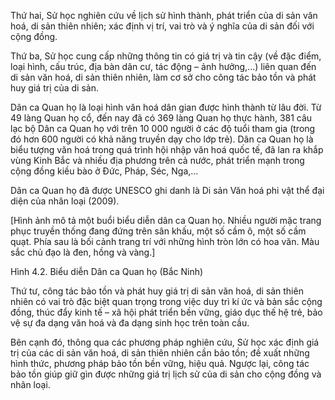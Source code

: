 Thứ hai, Sử học nghiên cứu về lịch sử hình thành, phát triển của di sản văn hoá, di sản thiên nhiên; xác định vị trí, vai trò và ý nghĩa của di sản đối với cộng đồng.

Thứ ba, Sử học cung cấp những thông tin có giá trị và tin cậy (về đặc điểm, loại hình, cấu trúc, địa bàn dân cư, tác động – ảnh hưởng,...) liên quan đến di sản văn hoá, di sản thiên nhiên, làm cơ sở cho công tác bảo tồn và phát huy giá trị của di sản.

Dân ca Quan họ là loại hình văn hoá dân gian được hình thành từ lâu đời. Từ 49 làng Quan họ cổ, đến nay đã có 369 làng Quan họ thực hành, 381 câu lạc bộ Dân ca Quan họ với trên 10 000 người ở các độ tuổi tham gia (trong đó hơn 600 người có khả năng truyền dạy cho lớp trẻ). Dân ca Quan họ là biểu tượng văn hoá trong quá trình hội nhập văn hoá quốc tế, đã lan ra khắp vùng Kinh Bắc và nhiều địa phương trên cả nước, phát triển mạnh trong cộng đồng kiều bào ở Đức, Pháp, Séc, Nga,...

Dân ca Quan họ đã được UNESCO ghi danh là Di sản Văn hoá phi vật thể đại diện của nhân loại (2009).

[Hình ảnh mô tả một buổi biểu diễn dân ca Quan họ. Nhiều người mặc trang phục truyền thống đang đứng trên sân khấu, một số cầm ô, một số cầm quạt. Phía sau là bối cảnh trang trí với những hình tròn lớn có hoa văn. Màu sắc chủ đạo là đen, hồng và vàng.]

Hình 4.2. Biểu diễn Dân ca Quan họ (Bắc Ninh)

Thứ tư, công tác bảo tồn và phát huy giá trị di sản văn hoá, di sản thiên nhiên có vai trò đặc biệt quan trọng trong việc duy trì kí ức và bản sắc cộng đồng, thúc đẩy kinh tế – xã hội phát triển bền vững, giáo dục thế hệ trẻ, bảo vệ sự đa dạng văn hoá và đa dạng sinh học trên toàn cầu.

Bên cạnh đó, thông qua các phương pháp nghiên cứu, Sử học xác định giá trị của các di sản văn hoá, di sản thiên nhiên cần bảo tồn; đề xuất những hình thức, phương pháp bảo tồn bền vững, hiệu quả. Ngược lại, công tác bảo tồn giúp giữ gìn được những giá trị lịch sử của di sản cho cộng đồng và nhân loại.